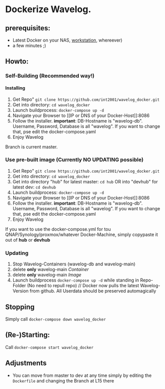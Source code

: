 # Dockerize Wavelog.

## prerequisites:
* Latest Docker on your NAS, [workstation](https://www.docker.com/products/docker-desktop/), whereever)
* a few minutes ;)

## Howto:

### Self-Building (Recommended way!)
#### Installing
1) Get Repo" `git clone https://github.com/int2001/wavelog_docker.git`
2) Get into directory: `cd wavelog_docker`
3) Launch buildprocess: `docker-compose up -d`
4) Navigate your Browser to [[IP or DNS of your Docker-Host]]:8086
5) Follow the installer. **important**: DB-Hostname is "wavelog-db". Username, Password, Database is all "wavelog". If you want to change that, pse edit the docker-compose.yaml
6) Enjoy Wavelog

Branch is current master.

### Use pre-built image (Currently NO UPDATING possible)
1) Get Repo" `git clone https://github.com/int2001/wavelog_docker.git`
2) Get into directory: `cd wavelog_docker`
3) Get into directory "hub" for latest master: `cd hub` OR into "devhub" for latest dev: `cd devhub`
4) Launch buildprocess: `docker-compose up -d`
5) Navigate your Browser to [[IP or DNS of your Docker-Host]]:8086
6) Follow the installer. **important**: DB-Hostname is "wavelog-db". Username, Password, Database is all "wavelog". If you want to change that, pse edit the docker-compose.yaml
7) Enjoy Wavelog

If you want to use the docker-compose.yml for tou QNAP/Synology/proxmox/whatever Docker-Machine, simply copypaste it out of **hub** or **devhub**

### Updating
1) Stop Wavelog-Containers (wavelog-db and wavelog-main)
2) delete **only** wavelog-main _Container_
3) delete **only** wavelog-main _Image_
4) Launch buildprocess `docker-compose up -d` while standing in Repo-Folder (No need to repull repo) // Docker now pulls the latest Wavelog-Version from github. All Userdata should be preserved automagically

## Stopping
Simply call `docker-compose down wavelog_docker`

## (Re-)Starting:
Call `docker-compose start wavelog_docker`

## Adjustments
* You can move from master to dev at any time simply by editing the `Dockerfile` and changing the Branch at L15 there
